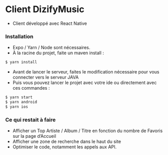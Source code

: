 # Client DizifyMusic

  - Client développé avec React Native

### Installation

- Expo / Yarn / Node sont nécessaires.
- À la racine du projet, faite un maven install :
 ```sh
 $ yarn install
```
- Avant de lancer le serveur, faites le modification nécessaire pour vous connecter vers le serveur JAVA
- Puis vous pouvez lancer le projet avec votre ide ou directement avec ces commandes : 
 ```sh
 $ yarn start
 $ yarn android
 $ yarn ios
```

### Ce qui restait à faire

- Afficher un Top Artiste / Album / Titre en fonction du nombre de Favoris sur la page d’Accueil
- Afficher une zone de recherche dans le haut du site
- Optimiser le code, notamment les appels aux API.